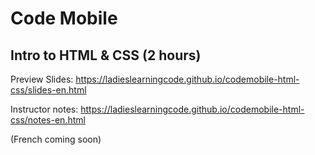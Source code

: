 # Code Mobile
## Intro to HTML &amp; CSS (2 hours)

Preview Slides: https://ladieslearningcode.github.io/codemobile-html-css/slides-en.html

Instructor notes: https://ladieslearningcode.github.io/codemobile-html-css/notes-en.html

(French coming soon)
